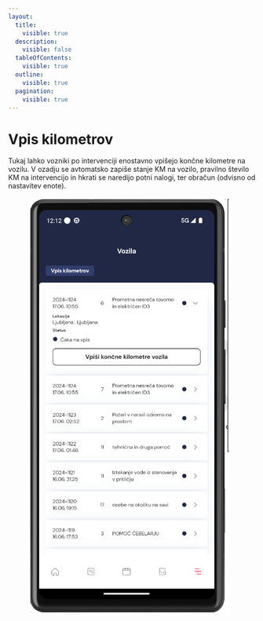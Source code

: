 ```yaml
---
layout:
  title:
    visible: true
  description:
    visible: false
  tableOfContents:
    visible: true
  outline:
    visible: true
  pagination:
    visible: true
---
```


# Vpis kilometrov

Tukaj lahko vozniki po intervenciji enostavno vpišejo končne kilometre na vozilu. V ozadju se avtomatsko zapiše stanje KM na vozilo, pravilno število KM na intervencijo in hkrati se naredijo potni nalogi, ter obračun (odvisno od nastavitev enote).

<figure><img src="../../../.gitbook/assets/image (222).png" alt=""><figcaption></figcaption></figure>
